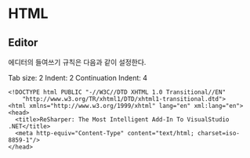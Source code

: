 HTML
====

## Editor
에디터의 들여쓰기 규칙은 다음과 같이 설정한다.

Tab size: 2
Indent: 2
Continuation Indent: 4

```
<!DOCTYPE html PUBLIC "-//W3C//DTD XHTML 1.0 Transitional//EN"
    "http://www.w3.org/TR/xhtml1/DTD/xhtml1-transitional.dtd">
<html xmlns="http://www.w3.org/1999/xhtml" lang="en" xml:lang="en">
<head>
  <title>ReSharper: The Most Intelligent Add-In To VisualStudio .NET</title>
  <meta http-equiv="Content-Type" content="text/html; charset=iso-8859-1"/>
</head>
```
